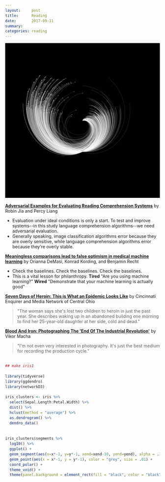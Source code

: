 ```yaml
---
layout:     post
title:      Reading
date:       2017-09-11
summary:    
categories: reading
---
```


![](/images/polarcaine.jpg)


**[Adversarial Examples for Evaluating Reading Comprehension Systems](https://nlp.stanford.edu/pubs/jia2017adversarial.pdf)**
by Robin Jia and Percy Liang

- Evaluation under ideal conditions is only a start. To test and improve systems--in this study language comprehension algorithms--we need adversarial evaluation.
- Generally speaking, image classification algorithms error because they are overly sensitive, while language comprehension algorithms error because they're overly stable.

**[Meaningless comparisons lead to false optimism in medical machine learning](https://arxiv.org/pdf/1707.06289.pdf)**
by Orianna DeMasi, Konrad Kording, and Benjamin Recht

- Check the baselines. Check the baselines. Check the baselines.
- This is a vital lesson for philanthropy. **Tired** "Are you using machine learning?" **Wired** "Demonstrate that your machine learning is actually good"

**[Seven Days of Heroin: This is What an Epidemic Looks Like](http://www.cincinnati.com/pages/interactives/seven-days-of-heroin-epidemic-cincinnati/)**
by Cincinnati Enquirer and Media Network of Central Ohio

> "The woman says she's lost two children to heroin in just the past year. She describes waking up in an abandoned building one morning to find her 25-year-old daughter at her side, cold and dead."

**[Blood And Iron: Photographing The 'End Of The Industrial Revolution'](https://www.rferl.org/a/technology-industry-photographs/28457003.html)**
by Vikor Macha

>"I'm not even very interested in photography. It's just the best medium for recording the production cycle."



```R

## make iris1

library(tidyverse)
library(ggdendro)
library(networkD3)

iris_clusters <- iris %>%
  select(Sepal.Length:Petal.Width) %>%
  dist() %>%
  hclust(method = "average") %>%
  as.dendrogram() %>%
  dendro_data()


iris_clusters$segments %>%
  log10() %>%
  ggplot() +
  geom_segment(aes(x=x*-1, y=y*-1, xend=xend-10, yend=yend), alpha = .1, color = "white") +
  geom_point(aes(x = x*-1, y = y*-1), color = "grey", size = .01) +
  coord_polar() +
  theme_void() +
  theme(panel.background = element_rect(fill = "black", color = "black")) 

```
